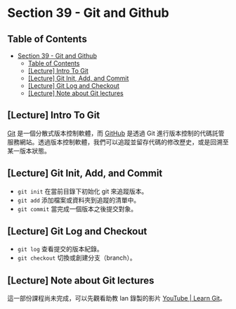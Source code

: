 # Section 39 - Git and Github

## Table of Contents

- [Section 39 - Git and Github](#section-39---git-and-github)
  - [Table of Contents](#table-of-contents)
  - [[Lecture] Intro To Git](#lecture-intro-to-git)
  - [[Lecture] Git Init, Add, and Commit](#lecture-git-init-add-and-commit)
  - [[Lecture] Git Log and Checkout](#lecture-git-log-and-checkout)
  - [[Lecture] Note about Git lectures](#lecture-note-about-git-lectures)

## [Lecture] Intro To Git

[Git](https://git-scm.com/) 是一個分散式版本控制軟體，而 [GitHub](https://github.com/) 是透過 Git 進行版本控制的代碼託管服務網站。透過版本控制軟體，我們可以追蹤並留存代碼的修改歷史，或是回溯至某一版本狀態。

## [Lecture] Git Init, Add, and Commit

- `git init` 在當前目錄下初始化 git 來追蹤版本。
- `git add` 添加檔案或資料夾到追蹤的清單中。
- `git commit` 當完成一個版本之後提交對象。

## [Lecture] Git Log and Checkout

- `git log` 查看提交的版本紀錄。
- `git checkout` 切換或創建分支（branch）。

## [Lecture] Note about Git lectures

這一部份課程尚未完成，可以先觀看助教 Ian 錄製的影片 [YouTube | Learn Git](https://www.youtube.com/watch?v=LemSseuZB9I&list=PL86ehqHzxhy4XX_qZZE_5mrp38WGZRzTO)。